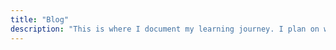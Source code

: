 ```yaml
---
title: "Blog"
description: "This is where I document my learning journey. I plan on writing about neural networks, computer vision, and other machine learning topics."
---
```

